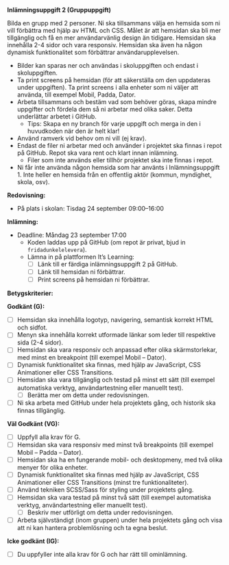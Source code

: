 **Inlämningsuppgift 2 (Gruppuppgift)**

Bilda en grupp med 2 personer. Ni ska tillsammans välja en hemsida som ni vill förbättra med hjälp av HTML och CSS. Målet är att hemsidan ska bli mer tillgänglig och få en mer användarvänlig design än tidigare. Hemsidan ska innehålla 2-4 sidor och vara responsiv. Hemsidan ska även ha någon dynamisk funktionalitet som förbättrar användarupplevelsen.

- Bilder kan sparas ner och användas i skoluppgiften och endast i skoluppgiften.
- Ta print screens på hemsidan (för att säkerställa om den uppdateras under uppgiften). Ta print screens i alla enheter som ni väljer att använda, till exempel Mobil, Padda, Dator.
- Arbeta tillsammans och bestäm vad som behöver göras, skapa mindre uppgifter och fördela dem så ni arbetar med olika saker. Detta underlättar arbetet i GitHub.
  - Tips: Skapa en ny branch för varje uppgift och merga in den i huvudkoden när den är helt klar!
- Använd ramverk vid behov om ni vill (ej krav).
- Endast de filer ni arbetar med och använder i projektet ska finnas i repot på GitHub. Repot ska vara rent och klart innan inlämning.
  - Filer som inte används eller tillhör projektet ska inte finnas i repot.
- Ni får inte använda någon hemsida som har använts i Inlämningsuppgift 1. Inte heller en hemsida från en offentlig aktör (kommun, myndighet, skola, osv).
  
**Redovisning:**  
- På plats i skolan: Tisdag 24 september 09:00–16:00

**Inlämning:**
- Deadline: Måndag 23 september 17:00
  - Koden laddas upp på GitHub (om repot är privat, bjud in `fridadunkelelevera`).
  - Lämna in på plattformen It’s Learning:
    - [ ] Länk till er färdiga inlämningsuppgift 2 på GitHub.
    - [ ] Länk till hemsidan ni förbättrar.
    - [ ] Print screens på hemsidan ni förbättrar.

**Betygskriterier:**

**Godkänt (G):**
- [ ] Hemsidan ska innehålla logotyp, navigering, semantisk korrekt HTML och sidfot.
- [ ] Menyn ska innehålla korrekt utformade länkar som leder till respektive sida (2-4 sidor).
- [ ] Hemsidan ska vara responsiv och anpassad efter olika skärmstorlekar, med minst en breakpoint (till exempel Mobil – Dator).
- [ ] Dynamisk funktionalitet ska finnas, med hjälp av JavaScript, CSS Animationer eller CSS Transitions.
- [ ] Hemsidan ska vara tillgänglig och testad på minst ett sätt (till exempel automatiska verktyg, användartestning eller manuellt test).
  - [ ] Berätta mer om detta under redovisningen.
- [ ] Ni ska arbeta med GitHub under hela projektets gång, och historik ska finnas tillgänglig.

**Väl Godkänt (VG):**
- [ ] Uppfyll alla krav för G.
- [ ] Hemsidan ska vara responsiv med minst två breakpoints (till exempel Mobil – Padda – Dator).
- [ ] Hemsidan ska ha en fungerande mobil- och desktopmeny, med två olika menyer för olika enheter.
- [ ] Dynamisk funktionalitet ska finnas med hjälp av JavaScript, CSS Animationer eller CSS Transitions (minst tre funktionaliteter).
- [ ] Använd tekniken SCSS/Sass för styling under projektets gång.
- [ ] Hemsidan ska vara testad på minst två sätt (till exempel automatiska verktyg, användartestning eller manuellt test).
  - [ ] Beskriv mer utförligt om detta under redovisningen.
- [ ] Arbeta självständigt (inom gruppen) under hela projektets gång och visa att ni kan hantera problemlösning och ta egna beslut.

**Icke godkänt (IG):**
- [ ] Du uppfyller inte alla krav för G och har rätt till ominlämning.